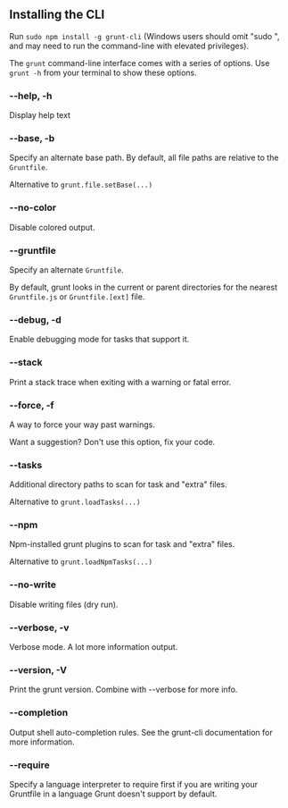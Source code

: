 ## Installing the CLI

Run `sudo npm install -g grunt-cli` (Windows users should omit "sudo ", and may need to run the command-line with elevated privileges).

The `grunt` command-line interface comes with a series of options. Use `grunt -h` from your terminal to show these options.

### --help, -h

Display help text

### --base, -b

Specify an alternate base path. By default, all file paths are relative to the `Gruntfile`.

Alternative to `grunt.file.setBase(...)`

### --no-color

Disable colored output.

### --gruntfile

Specify an alternate `Gruntfile`.

By default, grunt looks in the current or parent directories for the nearest `Gruntfile.js` or `Gruntfile.[ext]` file.

### --debug, -d

Enable debugging mode for tasks that support it.

### --stack

Print a stack trace when exiting with a warning or fatal error.

### --force, -f

A way to force your way past warnings.

Want a suggestion? Don't use this option, fix your code.

### --tasks

Additional directory paths to scan for task and "extra" files.

Alternative to `grunt.loadTasks(...)`

### --npm

Npm-installed grunt plugins to scan for task and "extra" files.

Alternative to `grunt.loadNpmTasks(...)`

### --no-write

Disable writing files (dry run).

### --verbose, -v

Verbose mode. A lot more information output.

### --version, -V

Print the grunt version. Combine with --verbose for more info.

### --completion

Output shell auto-completion rules. See the grunt-cli documentation for more information.

### --require

Specify a language interpreter to require first if you are writing your Gruntfile in a language Grunt doesn't support by default.
